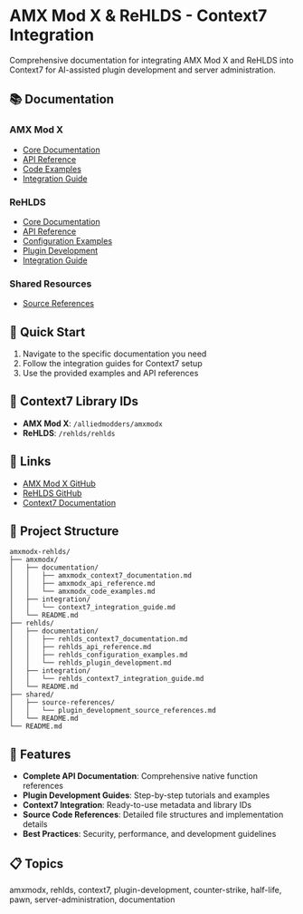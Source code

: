 # AMX Mod X & ReHLDS - Context7 Integration

Comprehensive documentation for integrating AMX Mod X and ReHLDS into Context7 for AI-assisted plugin development and server administration.

## 📚 Documentation

### AMX Mod X
- [Core Documentation](amxmodx/documentation/)
- [API Reference](amxmodx/documentation/amxmodx_api_reference.md)
- [Code Examples](amxmodx/documentation/amxmodx_code_examples.md)
- [Integration Guide](amxmodx/integration/context7_integration_guide.md)

### ReHLDS
- [Core Documentation](rehlds/documentation/)
- [API Reference](rehlds/documentation/rehlds_api_reference.md)
- [Configuration Examples](rehlds/documentation/rehlds_configuration_examples.md)
- [Plugin Development](rehlds/documentation/rehlds_plugin_development.md)
- [Integration Guide](rehlds/integration/rehlds_context7_integration_guide.md)

### Shared Resources
- [Source References](shared/source-references/plugin_development_source_references.md)

## 🚀 Quick Start

1. Navigate to the specific documentation you need
2. Follow the integration guides for Context7 setup
3. Use the provided examples and API references

## 📖 Context7 Library IDs

- **AMX Mod X**: `/alliedmodders/amxmodx`
- **ReHLDS**: `/rehlds/rehlds`

## 🔗 Links

- [AMX Mod X GitHub](https://github.com/alliedmodders/amxmodx)
- [ReHLDS GitHub](https://github.com/rehlds/rehlds)
- [Context7 Documentation](https://context7.com)

## 📁 Project Structure

```
amxmodx-rehlds/
├── amxmodx/
│   ├── documentation/
│   │   ├── amxmodx_context7_documentation.md
│   │   ├── amxmodx_api_reference.md
│   │   └── amxmodx_code_examples.md
│   ├── integration/
│   │   └── context7_integration_guide.md
│   └── README.md
├── rehlds/
│   ├── documentation/
│   │   ├── rehlds_context7_documentation.md
│   │   ├── rehlds_api_reference.md
│   │   ├── rehlds_configuration_examples.md
│   │   └── rehlds_plugin_development.md
│   ├── integration/
│   │   └── rehlds_context7_integration_guide.md
│   └── README.md
├── shared/
│   ├── source-references/
│   │   └── plugin_development_source_references.md
│   └── README.md
└── README.md
```

## 🎯 Features

- **Complete API Documentation**: Comprehensive native function references
- **Plugin Development Guides**: Step-by-step tutorials and examples
- **Context7 Integration**: Ready-to-use metadata and library IDs
- **Source Code References**: Detailed file structures and implementation details
- **Best Practices**: Security, performance, and development guidelines

## 📋 Topics

amxmodx, rehlds, context7, plugin-development, counter-strike, half-life, pawn, server-administration, documentation
